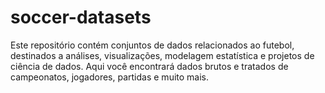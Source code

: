 # soccer-datasets
Este repositório contém conjuntos de dados relacionados ao futebol, destinados a análises, visualizações, modelagem estatística e projetos de ciência de dados. Aqui você encontrará dados brutos e tratados de campeonatos, jogadores, partidas e muito mais.
